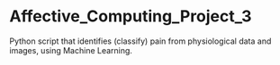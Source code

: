 # Affective_Computing_Project_3
Python script that identifies (classify) pain from physiological data and images, using Machine Learning.
